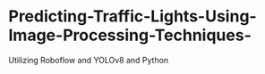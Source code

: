# Predicting-Traffic-Lights-Using-Image-Processing-Techniques-
Utilizing Roboflow and YOLOv8 and Python 
